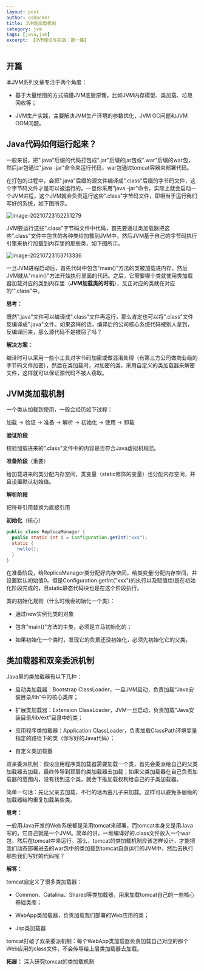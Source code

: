 ```yaml
---
layout: post 
author: oshacker
title: JVM类加载机制
category: jvm
tags: [java,jvm]
excerpt: 【JVM理论与实战：第一篇】
---
```


## 开篇

本JVM系列文章专注于两个角度：

+ 基于大量绘图的方式搞懂JVM底层原理，比如JVM内存模型、类加载、垃圾回收等；

+ JVM生产实践，主要解决JVM生产环境的参数优化，JVM GC问题和JVM OOM问题。

##  Java代码如何运行起来？

一般来说，把".java"后缀的代码打包成".jar"后缀的jar包或".war"后缀的war包，然后jar包通过"java -jar"命令来运行代码，war包通过tomcat容器来部署代码。

在打包的过程中，会把".java"后缀的源文件编译成".class"后缀的字节码文件，这个字节码文件才是可以被运行的。一旦你采用"java -jar"命令，实际上就会启动一个JVM进程，这个JVM就会负责运行这些".class"字节码文件，即相当于运行我们写好的系统，如下图所示。

![image-20210723152251279](https://cdn.jsdelivr.net/gh/YuanAaron/BlogImage/2021/image-20210723152251279.png)

JVM要运行这些".class"字节码文件中代码，首先要通过类加载器把这些".class"文件中包含的各种类给加载到JVM中，然后JVM基于自己的字节码执行引擎来执行加载到内存里的那些类，如下图所示。

![image-20210723153713336](https://cdn.jsdelivr.net/gh/YuanAaron/BlogImage/2021/image-20210723153713336.png)

一旦JVM进程启动后，首先代码中包含"main()"方法的类被加载进内存，然后JVM就从"main()"方法开始执行里面的代码。之后，它需要哪个类就使用类加载器加载对应的类到内存里（**JVM加载类的时机**），反正对应的类就在对应的'".class"中。

**思考：**

既然".java"文件可以编译成".class"文件再运行，那么肯定也可以将".class"文件反编译成".java"文件。如果这样的话，编译后的公司核心系统代码被别人拿到，反编译回来，那么源代码不是被窃了吗？

**解决方案：**

编译时可以采用一些小工具对字节码加密或做混淆处理（有第三方公司做商业级的字节码文件加密），然后在类加载时，对加密的类，采用自定义的类加载器来解密文件，这样就可以保证源代码不被人窃取。

## JVM类加载机制

一个类从加载到使用，一般会经历如下过程：

加载 -> 验证 -> 准备 -> 解析 -> 初始化 -> 使用 -> 卸载

**验证阶段**

校验加载进来的".class"文件中的内容是否符合Java虚拟机规范。

**准备阶段**（重要）

给加载进来的类分配内存空间，类变量（static修饰的变量）也分配内存空间，并且设置默认初始值。

**解析阶段**

把符号引用替换为直接引用

**初始化**（核心）

```java
public class ReplicaManager {
  public static int i = Configuration.getInt("xxx");
  static {
    hello();
  }
}
```

在准备阶段，给ReplicaManager类分配好内存空间，给类变量i分配内存空间，并设置默认初始值0。但是Configuration.getInt("xxx")的执行以及赋值给i是在初始化阶段完成的，且static静态代码块也是在这个阶段执行。

类的初始化规则（什么时候会初始化一个类）：

+ 通过new实例化类的对象

+ 包含"main()"方法的主类，必须是立马初始化的；

+ 如果初始化一个类时，发现它的负累还没初始化，必须先初始化它的父类。

## 类加载器和双亲委派机制

Java里的类加载器有以下几种：

+ 启动类加载器：Bootstrap ClassLoader，一旦JVM启动，负责加载“Java安装目录/lib”中的核心类库；

+ 扩展类加载器：Extension ClassLoader，JVM一旦启动，负责加载“Java安装目录/lib/ext”目录中的类；

+ 应用程序类加载器：Application ClassLoader，负责加载ClassPath环境变量指定的路径下的类（你写好的Java代码）；

+ 自定义类加载器

双亲委派机制：假设应用程序类加载器需要加载一个类，首先会委派给自己的父类加载器去加载，最终传导到顶层的类加载器去加载；如果父类加载器在自己负责加载器的范围内，没有找到这个类，就会下推加载权利给自己的子类加载器。

简单一句话：先让父亲去加载，不行的话再由儿子来加载。这样可以避免多层级的加载器结构重复加载某些类。

**思考：**

一般用Java开发的Web系统都是采用tomcat来部署，而tomcat本身又是用Java写的，它自己就是一个JVM。简单的讲，一堆编译好的.class文件放入一个war包，然后在tomcat中来运行。那么，tomcat的类加载机制应该怎样设计，才能把我们动态部署进去的war包中的类加载到tomcat自身运行的JVM中，然后去执行那些我们写好的代码呢？

**解答：**

tomcat自定义了很多类加载器：

+ Common、Catalina、Shared等类加载器，用来加载tomcat自己的一些核心基础类库；

+ WebApp类加载器，负责加载我们部署的Web应用的类；

+ Jsp类加载器

tomcat打破了双亲委派机制：每个WebApp类加载器负责加载自己对应的那个Web应用的class文件，不会传导给上层类加载器去加载。

**拓展：** 深入研究tomcat的类加载机制